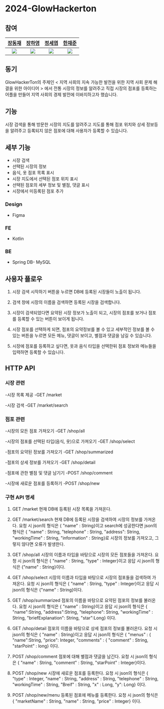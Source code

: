 # 2024-GlowHackerton
## 참여
[장동재](https://github.com/JangDJ1227)|[장하영](https://github.com/JHY3066)|[정세엽](https://github.com/clcok)|[한재준](https://github.com/junjaebrother)
|:---:|:---:|:---:|:---:|
<img src="https://github.com/JangDJ1227.png">|<img src="https://github.com/JHY3066.png">|<img src="https://github.com/clcok.png">|<img src="https://github.com/junjaebrother.png">

## 동기
GlowHackerTon의 주제인 < 지역 사회의 지속 가능한 발전을 위한 지역 사회 문제 해결을 위한 아이디어 > 에서 전통 시장의 정보를 알려주고 직접 시장의 점포를 등록하는 어플을 만들어 지역 사회의 경제 발전에 이바지하고자 했습니다.

## 기능
시장 검색을 통해 방문한 시장의 지도를 알려주고 지도를 통해 점포 위치와 상세 정보등을 알려주고 등록되지 않은 점포에 대해 사용자가 등록할 수 있습니다.

## 세부 기능
- 시장 검색
- 선택된 시장의 정보
- 음식, 옷 점포 목록 표시
- 시장 지도에서 선택된 점포 위치 표시
- 선택된 점포의 세부 정보 및 별점, 댓글 표시
- 시장에서 미등록된 점포 추가

### Design
- Figma

### FE
- Kotlin

### BE
- Spring
  DB- MySQL


## 사용자 플로우
1. 시장 검색 시작하기 버튼을 누르면 DB에 등록된 시장들이 노출이 됩니다.

2. 검색 창에 시장의 이름을 검색하면 등록된 시장을 검색합니다.

3. 시장이 검색되었다면 요약된 시장 정보가 노출이 되고, 시장의 점포를 보거나 점포를 등록할 수 있는 버튼이 보이게 됩니다.

4. 시장 점포를 선택하게 되면, 점포의 요약정보를 볼 수 있고 세부적인 정보를 볼 수 있는 버튼을 누르면 모든 메뉴, 댓글이 보이고, 별점과 댓글을 남길 수 있습니다.

5. 시장에 점포를 등록하고 싶다면, 옷과 음식 타입을 선택한뒤 점포 정보와 메뉴들을 입력하면 등록할 수 있습니다.


## HTTP API
### 시장 관련
-시장 목록 제공
-GET /market

-시장 검색
-GET /market/search

### 점포 관련
-시장의 모든 점포 가져오기
-GET /shop/all

-시장의 점포를 선택된 타입(음식, 옷)으로 가져오기
-GET /shop/select

-점포의 요약된 정보를 가져오기
-GET /shop/summarized

-점포의 상세 정보를 가져오기
-GET /shop/detail

-점포에 관한 별점 및 댓글 남기기
-POST /shop/comment

-시장에 새로운 점포를 등록하기
-POST /shop/new


### 구현 API 명세
1. GET /market
   현재 DB에 등록된 시장 목록을 가져온다.

2. GET /market/search
   현재 DB에 등록된 시장을 검색하여 시장의 정보를 가져온다.
   요청 시 json의 형식은 { "name" : String}이고
   search에 성공한다면 json의 형식은 {   "name" : String, "telephone" : String, "address": String, "workingTime" : String, "information" : String}로 시장의 정보를 가져오고, 그렇지 않다면 오류가 발생한다.

4. GET /shop/all
   시장의 이름과 타입을 바탕으로 시장의 모든 점포들을 가져온다.
   요청 시 json의 형식은 { "name" : String, "type" : Integer}이고
   응답 시 json의 형식은 {"name" : String}이다.

6. GET /shop/select
   시장의 이름과 타입을 바탕으로 시장의 점포들을 검색하여 가져온다.
   요청 시 json의 형식은 { "name" : String, "type" : Integer}이고
   응답 시 json의 형식은 {"name" : String}이다.

8. GET /shop/summarized
   점포의 이름을 바탕으로 요약된 점포의 정보를 불러온다.
   요청 시 json의 형식은 { "name" : String}이고
   응답 시 json의 형식은 { "name":String, "address":String, "telephone": String, "workingTime" : String, "briefExplanation": String, "star":Long} 이다.

10. GET /shop/detail
   점포의 이름을 바탕으로 상세 점포의 정보를 불러온다.
   요청 시 json의 형식은 { "name" : String}이고
   응답 시 json의 형식은 { "menus" : { "name":String, "price":  Integer, "comments" : { "comment" : String, "starPoint" : long} 이다.

12. POST /shop/comment
   점포에 대해 별점과 댓글을 남긴다.
   요청 시 json의 형식은 { "name" : String, "comment" : String, "starPoint" : Integer}이다.

14. POST /shop/new
   시장에 새로운 점포를 등록한다.
   요청 시 json의 형식은 { "type" : Integer, "name" : String, "address" : String, "telephone" : String, "workingTime" : String, "Breif" : String, "x" : Long, "y": Long} 이다.

15. POST /shop/new/menu
   등록된 점포에 메뉴를 등록한다.
   요청 시 json의 형식은 { "marketName" : String, "name" : String, "price" : Integer} 이다.
